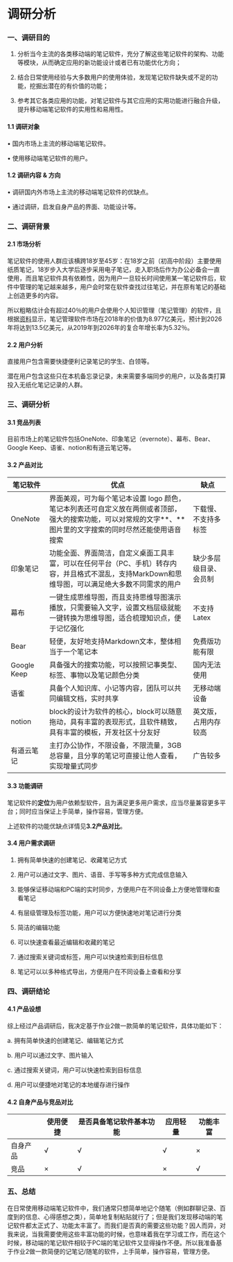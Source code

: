 # 调研分析

###  ⼀、调研目的

1. 分析当今主流的各类移动端的笔记软件，充分了解这些笔记软件的架构、功能等模块，从而确定应用的新功能设计或者已有功能优化方向；

2. 结合日常使用经验与大多数用户的使用体验，发现笔记软件缺失或不足的功能，挖掘出潜在的有价值的功能；

3. 参考其它各类应用的功能，对笔记软件与其它应用的实用功能进行融合升级，提升移动端笔记软件的实用性和易用性。



#### 1.1 调研对象

• 国内市场上主流的移动端笔记软件。 

• 使用移动端笔记软件的用户。



#### 1.2 调研内容 & 方向

• 调研国内外市场上主流的移动端笔记软件的优缺点。

• 通过调研，启发自身产品的界面、功能设计等。



### ⼆、调研背景

#### 2.1 市场分析

笔记软件的使用人群应该横跨18岁至45岁：在18岁之前（初高中阶段）主要使用纸质笔记，18岁步入大学后逐步采用电子笔记，走入职场后作为办公必备会一直使用，而且笔记软件具有依赖性，因为用户一旦较长时间使用某一笔记软件后，软件中管理的笔记越来越多，用户会时常在软件查找过往笔记，并在原有笔记的基础上创造更多的内容。

所以粗略估计会有超过40％的用户会使用个人知识管理（笔记管理）的软件，且根据[资料](https://www.verifiedmarketresearch.com/product/note-making-management-software-market/)显示，笔记管理软件市场在2018年的价值为8.977亿美元，预计到2026年将达到13.5亿美元，从2019年到2026年的复合年增长率为5.32％。



#### 2.2 用户分析

直接用户包含需要快捷便利记录笔记的学生、白领等。

潜在用户包含这些只在本机备忘录记录，未来需要多端同步的用户，以及各类打算投入无纸化笔记记录的人群。



### 三、调研分析

#### 3.1 竞品列表

目前市场上的笔记软件包括OneNote、印象笔记（evernote）、幕布、Bear、Google Keep、语雀、notion和有道云笔记等。

#### 3.2 产品对比

| 笔记软件    | 优点                                                         | 缺点                   |
| ----------- | ------------------------------------------------------------ | ---------------------- |
| OneNote     | 界面美观，可为每个笔记本设置 logo 颜色，笔记本列表还可自定义放在两侧或者顶部，强大的搜索功能，可以对常规的文字**、**图片里的文字搜索的同时尽然还能使用语音搜索 | 下载慢、不支持多标签   |
| 印象笔记    | 功能全面、界面简洁，自定义桌面工具丰富，可以在任何平台（PC、手机）转存内容，并且格式不混乱，支持MarkDown和思维导图，可以满足绝大多数不同需求的用户 | 缺少多层级目录、会员制 |
| 幕布        | 一键生成思维导图，而且支持思维导图演示播放，只需要输入文字，设置文档层级就能一键转换为思维导图，适合梳理知识点，便于记忆强化 | 不支持Latex            |
| Bear        | 轻便，友好地支持Markdown文本，整体相当于一个笔记本           | 免费版功能有限         |
| Google Keep | 具备强大的搜索功能，可以按照记事类型、标签、事物以及笔记颜色分类 | 国内无法使用           |
| 语雀        | 具备个人知识库、小记等内容，团队可以共同编辑文档，实时共享   | 无移动端设备           |
| notion      | block的设计为软件的核心，block可以随意拖动，具有丰富的表现形式，且软件精致，具有丰富的模板，开发社区十分友好 | 英文版，占用内存较高   |
| 有道云笔记  | 主打办公协作，不限设备，不限流量，3GB总容量，且分享的笔记可直接让他人查看，实现增量式同步 | 广告较多               |

#### 3.3 功能调研 

笔记软件的**定位**为用户依赖型软件，且为满足更多用户需求，应当尽量兼容更多平台；同时应当保证上手简单，操作容易，管理方便。

上述软件的功能优缺点详情见**3.2产品对比**。



#### 3.4 用户需求调研

1. 拥有简单快速的创建笔记、收藏笔记方式

2. 用户可以通过文字、图片、语音、手写等多种方式完成信息输入

3. 能够保证移动端和PC端的实时同步，方便用户在不同设备上方便地管理和查看笔记

4. 有层级管理及标签功能，用户可以方便快速地对笔记进行分类

5. 简洁的编辑功能

6. 可以快速查看最近编辑和收藏的笔记

7. 通过搜索关键词或标签，用户可以快速检索到目标信息

8. 笔记可以以多种格式导出，方便用户在不同设备上查看和分享



### 四、调研结论

#### 4.1 产品设想

综上经过产品调研后，我决定基于作业2做一款简单的笔记软件，具体功能如下：

a. 拥有简单快速的创建笔记、编辑笔记方式

b. 用户可以通过文字、图片输入

c. 通过搜索关键词，用户可以快速检索到目标信息

d.  用户可以便捷地对笔记的本地缓存进行操作



#### 4.2 自身产品与竞品对比

|          | 使用便捷 | 是否具备笔记软件基本功能 | 应用轻量 | 功能丰富 |
| -------- | -------- | ------------------------ | -------- | -------- |
| 自身产品 | √        | √                        | √        | ×        |
| 竞品     | ×        | √                        | ×        | √        |



### 五、总结

​		在日常使用移动端笔记软件中，我们通常只想简单地记个随笔（例如群聊记录、百度到的信息、心得感想之类），简单地复制粘贴就行了；但是我们发现移动端的笔记软件都太正式了、功能太丰富了。而我们是否真的需要这些功能？因人而异，对我来说，当我需要使用这些丰富功能的时候，也意味着我在学习或工作，而在这个时候，移动端的笔记软件相较于PC端的笔记软件又显得操作不便。所以我准备基于作业2做一款简便的记笔记/随笔的软件，上手简单，操作容易，管理方便。